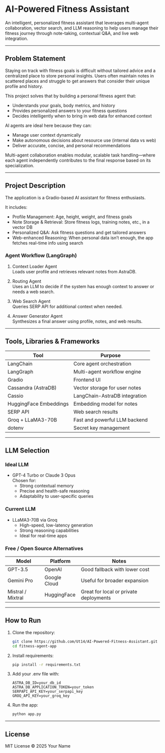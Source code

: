 # AI-Powered Fitness Assistant

An intelligent, personalized fitness assistant that leverages multi-agent collaboration, vector search, and LLM reasoning to help users manage their fitness journey through note-taking, contextual Q&A, and live web integration.

---

## Problem Statement

Staying on track with fitness goals is difficult without tailored advice and a centralized place to store personal insights. Users often maintain notes in scattered places and struggle to get answers that consider their unique profile and history.

This project solves that by building a personal fitness agent that:
- Understands your goals, body metrics, and history
- Provides personalized answers to your fitness questions
- Decides intelligently when to bring in web data for enhanced context

AI agents are ideal here because they can:
- Manage user context dynamically
- Make autonomous decisions about resource use (internal data vs web)
- Deliver accurate, concise, and personal recommendations

Multi-agent collaboration enables modular, scalable task handling—where each agent independently contributes to the final response based on its specialization.

---

## Project Description

The application is a Gradio-based AI assistant for fitness enthusiasts.

It includes:

- Profile Management: Age, height, weight, and fitness goals
- Note Storage & Retrieval: Store fitness logs, training notes, etc., in a vector DB
- Personalized Q&A: Ask fitness questions and get tailored answers
- Web-enhanced Reasoning: When personal data isn’t enough, the app fetches real-time info using search

### Agent Workflow (LangGraph)

1. Context Loader Agent  
   Loads user profile and retrieves relevant notes from AstraDB.

2. Routing Agent  
   Uses an LLM to decide if the system has enough context to answer or needs a web search.

3. Web Search Agent  
   Queries SERP API for additional context when needed.

4. Answer Generator Agent  
   Synthesizes a final answer using profile, notes, and web results.

---

## Tools, Libraries & Frameworks

| Tool | Purpose |
|------|---------|
| LangChain | Core agent orchestration |
| LangGraph | Multi-agent workflow engine |
| Gradio | Frontend UI |
| Cassandra (AstraDB) | Vector storage for user notes |
| Cassio | LangChain-AstraDB integration |
| HuggingFace Embeddings | Embedding model for notes |
| SERP API | Web search results |
| Groq + LLaMA3-70B | Fast and powerful LLM backend |
| dotenv | Secret key management |

---

## LLM Selection

### Ideal LLM

- GPT-4 Turbo or Claude 3 Opus  
  Chosen for:
  - Strong contextual memory
  - Precise and health-safe reasoning
  - Adaptability to user-specific queries

### Current LLM

- LLaMA3-70B via Groq  
  - High-speed, low-latency generation
  - Strong reasoning capabilities
  - Ideal for real-time apps

### Free / Open Source Alternatives

| Model | Platform | Notes |
|-------|----------|-------|
| GPT-3.5 | OpenAI | Good fallback with lower cost |
| Gemini Pro | Google Cloud | Useful for broader expansion |
| Mistral / Mixtral | HuggingFace | Great for local or private deployments |

---

## How to Run

1. Clone the repository:
   ```bash
   git clone https://github.com/Ut14/AI-Powered-Fitness-Assistant.git
   cd fitness-agent-app
   ```

2. Install requirements:
   ```bash
   pip install -r requirements.txt
   ```

3. Add your .env file with:
   ```env
   ASTRA_DB_ID=your_db_id
   ASTRA_DB_APPLICATION_TOKEN=your_token
   SERPAPI_API_KEY=your_serpapi_key
   GROQ_API_KEY=your_groq_key
   ```

4. Run the app:
   ```bash
   python app.py
   ```

---

## License

MIT License © 2025 Your Name
